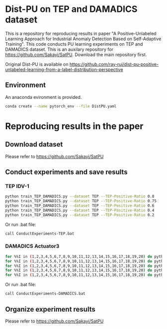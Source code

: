 # Dist-PU on TEP and DAMADICS dataset
This is a repository for reproducing results in paper "A Positive-Unlabeled Learning Approach for Industrial Anomaly Detection Based on Self-Adaptive Training". This code conducts PU learning experiments on TEP and DAMADICS dataset. This is an auxilary repository for <https://github.com/Sakayi/SatPU>. Download the main repository first.

Original Dist-PU is available on <https://github.com/ray-rui/dist-pu-positive-unlabeled-learning-from-a-label-distribution-perspective>

## Environment
An anaconda evironment is provided.
```bash
conda create --name pytorch_env --file DistPU.yaml
```

# Reproducing results in the paper

## Download dataset
Please refer to <https://github.com/Sakayi/SatPU>

## Conduct experiments and save results

### TEP IDV-1 
```bash
python train_TEP_DAMADICS.py --dataset TEP --TEP-Positive-Ratio 0.8  
python train_TEP_DAMADICS.py --dataset TEP --TEP-Positive-Ratio 0.75 
python train_TEP_DAMADICS.py --dataset TEP --TEP-Positive-Ratio 0.6  
python train_TEP_DAMADICS.py --dataset TEP --TEP-Positive-Ratio 0.4  
python train_TEP_DAMADICS.py --dataset TEP --TEP-Positive-Ratio 0.2  
```

Or run .bat file:
```bash
call ConductExperiments-TEP.bat
```

### DAMADICS Actuator3
```bash
for %%I in (1,2,3,4,5,6,7,8,9,10,11,12,13,14,15,16,17,18,19,20) do python train_TEP_DAMADICS.py --dataset DAMADICS --TEP-Positive-Ratio 0.8  --caseid %%I
for %%I in (1,2,3,4,5,6,7,8,9,10,11,12,13,14,15,16,17,18,19,20) do python train_TEP_DAMADICS.py --dataset DAMADICS --TEP-Positive-Ratio 0.75 --caseid %%I
for %%I in (1,2,3,4,5,6,7,8,9,10,11,12,13,14,15,16,17,18,19,20) do python train_TEP_DAMADICS.py --dataset DAMADICS --TEP-Positive-Ratio 0.6  --caseid %%I
for %%I in (1,2,3,4,5,6,7,8,9,10,11,12,13,14,15,16,17,18,19,20) do python train_TEP_DAMADICS.py --dataset DAMADICS --TEP-Positive-Ratio 0.4  --caseid %%I
for %%I in (1,2,3,4,5,6,7,8,9,10,11,12,13,14,15,16,17,18,19,20) do python train_TEP_DAMADICS.py --dataset DAMADICS --TEP-Positive-Ratio 0.2  --caseid %%I
```

Or run .bat file:
```bash
call ConductExperiments-DAMADICS.bat
```

## Organize experiment results
Please refer to <https://github.com/Sakayi/SatPU>